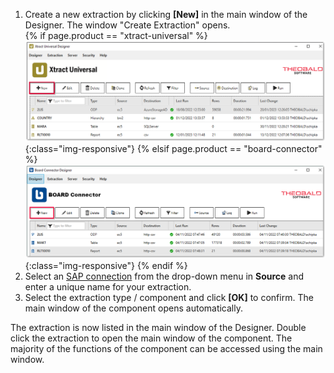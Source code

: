 
1. Create a new extraction by clicking **[New]** in the main window of the Designer. The window "Create Extraction" opens.<br>
{% if page.product == "xtract-universal" %} ![New](/img/content/xu/xu-intro.png){:class="img-responsive"}
{% elsif page.product == "board-connector" %}![New](/img/content/board/bc-intro.png){:class="img-responsive"} {% endif %}
2. Select an [SAP connection](./introduction/sap-connection) from the drop-down menu in **Source** and enter a unique name for your extraction.
3. Select the extraction type / component and click **[OK]** to confirm. The main window of the component opens automatically.

The extraction is now listed in the main window of the Designer. 
Double click the extraction to open the main window of the component.
The majority of the functions of the component can be accessed using the main window.


